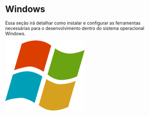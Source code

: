 # Windows

Essa seção irá detalhar como instalar e configurar as ferramentas necessárias para o desenvolvimento dentro do sistema operacional Windows.

![](/assets/windows.png)

